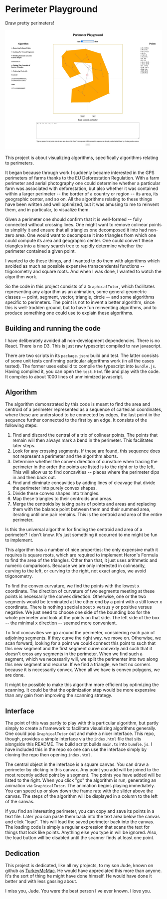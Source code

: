 # Perimeter Playground

Draw pretty perimeters!

![Screenshot of a simple perimeter.](https://github.com/dfhoughton/perimeter-playground/blob/main/documentation/screenshot.jpg?raw=true)

This project is about visualizing algorithms, specifically algorithms relating to perimeters.

It began because through work I suddenly became interested in the GPS perimeters of farms thanks to the EU Deforestation
Regulation. With a farm perimeter and aerial photography one could determine whether a particular farm was associated with
deforestation, but also whether it was contained within a larger perimeter -- the border of a country or region -- its
area, its geographic center, and so on. All the algorithms relating to these things have been written and well optimized,
but it was amusing to me to reinvent them, and in particular, to visualize them.

Given a perimeter one should confirm that it is well-formed -- fully connected without crossing lines. One might want to
remove colinear points to simplify it and ensure that all triangles one decomposed it into had non-zero area. One would want
to decompose it into triangles from which one could compute its area and geographic center. One could convert these triangles
into a binary search tree to rapidly determine whether the perimeter contained a given point.

I wanted to do these things, and I wanted to do them with algorithms which avoided as much as possible expensive transcendental
functions -- trigonometry and square roots. And when I was done, I wanted to watch the algorithm work.

So the code in this project consists of a `GraphicalTutor`, which facilitates representing any algorithm as an animation, some
general geometric classes -- point, segment, vector, triangle, circle -- and some algorithms specific to perimeters. The point
is not to invent a better algorithm, since this is well-trodden ground, but to have fun reinventing algorithms, and to produce
something one could use to explain these algorithms.

## Building and running the code

I have deliberately avoided all non-development dependencies. There is no React. There is no D3. This is just raw typescript
compiled to raw javascript.

There are two scripts in its `package.json`: build and test. The latter consists of some unit tests confirming particular
algorithms work (in all the cases tested). The former uses esbuild to compile the typescript into `bundle.js`. Having compiled
it, you can open the `test.html` file and play with the code. It compiles to about 1000 lines of unminimized javascript.

## Algorithm

The algorithm demonstrated by this code is meant to find the area and centroid of a perimeter represented as a sequence of
cartesian coordinates, where these are understood to be connected by edges, the last point in the sequence further connected
to the first by an edge. It consists of the following steps:

1. Find and discard the central of a trio of colinear points. The points that remain will then always mark a bend in the perimeter. This facilitates later steps.
2. Look for any crossing segments. If these are found, this sequence does not represent a perimeter and the algorithm aborts.
3. Determine whether the convex direction of curvature when tracing the perimeter in the order the points are listed is to the right or to the left. This will allow us to find concavities -- places where the perimeter dips in and then back out.
4. Find and eliminate concavities by adding lines of cleavage that divide the perimeter into purely convex shapes.
5. Divide these convex shapes into triangles.
6. Map these triangles to their centroids and areas.
7. Merge the centroids by taking pairs of points and areas and replacing them with the balance point between them and their summed area, iterating until one pair remains. This is the centroid and area of the entire perimeter.

Is this the universal algorithm for finding the centroid and area of a perimeter? I don't know. It's just something it occurred to me might be fun to implement.

This algorithm has a number of nice properties: the only expensive math it requires is square roots, which are required to implement Heron's Formula to find the area of the triangles. Other than that, it just uses arithmetic and numeric comparisons. Because we are only interested in colinearity, curving to the left, or curving to the right, not exact angles, we avoid trigonometry.

To find the convex curvature, we find the points with the lowest x coordinate. The direction of curvature of two segments meeting at these points is necessarily the convex direction. Otherwise, one or the two segments would be terminated at the other end by a point with a still lower x coordinate. There is nothing special about x versus y or positive versus negative. We just need to choose one side of the bounding box for the whole perimeter and look at the points on that side. The left side of the box -- the minimal x direction -- seemed more convenient.

To find concavities we go around the perimeter, considering each pair of adjoining segments. If they curve the right way, we move on. Otherwise, we scan forward, looking for a point we could connect this point to such that this new segment and the first segment curve convexly and such that it doesn't cross any segments in the perimeter. When we find such a segment, which we necessarily will, we split the perimenter into two along this new segment and recurse. If we find a triangle, we test no corners because it is necessarily convex. When all we have is convex polygons, we are done.

It might be possible to make this algorithm more efficient by optimizing the scanning. It could be that the optimization step would be more expensive than any gain from improving the scanning strategy.

## Interface

The point of this was partly to play with this particular algorithm, but partly simply to create a framework to facilitate visualizing algorithms generally. One could pop `GraphicalTutor` out and make a nicer interface. This repo, though, provides a simple interface via the `index.html` file that sits alongside this README. The build script builds `main.ts` into `bundle.js`. I have included this in the repo so one can use the interface simply by cloning the repo then opening `index.html`.

The central object in the interface is a square canvas. You can draw a perimeter by clicking in this canvax. Any point you add will be joined to the most recently added point by a segment. The points you have added will be listed to the right. When you click "go" the algorithm is run, generating an animation via `GraphicalTutor`. The animation begins playing immediately. You can speed up or slow down the frame rate with the slider above the canvas. The steps of the algorithm will be displayed in a column to the left of the canvas.

If you find an interesting perimeter, you can copy and save its points in a text file. Later you can paste them back into the text area below the canvas and click "load". This will load the saved perimeter back into the canvas. The loading code is simply a regular expression that scans the text for things that look like points. Anything else you type in will be ignored. Also, the load button will be disabled until the scanner finds at least one point.

## Dedication

This project is dedicated, like all my projects, to my son Jude, known on github as [TurkeyMcMac](https://github.com/TurkeyMcMac). He would have appreciated this
more than anyone. It's the sort of thing he might have done himself. He would have done it better and with less gassing about.

I miss you, Jude. You were the best person I've ever known. I love you.
